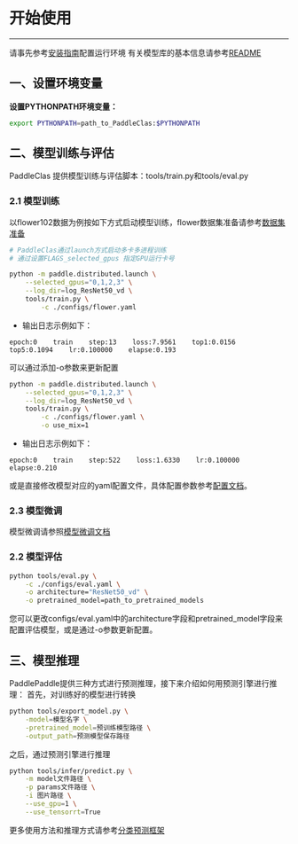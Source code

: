 # 开始使用
---
请事先参考[安装指南](install.md)配置运行环境
有关模型库的基本信息请参考[README](https://github.com/PaddlePaddle/PaddleClas/blob/master/README.md)

## 一、设置环境变量

**设置PYTHONPATH环境变量：**

```bash
export PYTHONPATH=path_to_PaddleClas:$PYTHONPATH
```

## 二、模型训练与评估

PaddleClas 提供模型训练与评估脚本：tools/train.py和tools/eval.py

### 2.1 模型训练
以flower102数据为例按如下方式启动模型训练，flower数据集准备请参考[数据集准备](./data.md)

```bash
# PaddleClas通过launch方式启动多卡多进程训练
# 通过设置FLAGS_selected_gpus 指定GPU运行卡号

python -m paddle.distributed.launch \
    --selected_gpus="0,1,2,3" \
    --log_dir=log_ResNet50_vd \
    tools/train.py \
        -c ./configs/flower.yaml 
```

- 输出日志示例如下：

```
epoch:0    train    step:13    loss:7.9561    top1:0.0156    top5:0.1094    lr:0.100000    elapse:0.193
```

可以通过添加-o参数来更新配置

```bash
python -m paddle.distributed.launch \
    --selected_gpus="0,1,2,3" \
    --log_dir=log_ResNet50_vd \
    tools/train.py \
        -c ./configs/flower.yaml \
        -o use_mix=1 

```

- 输出日志示例如下：

```
epoch:0    train    step:522    loss:1.6330    lr:0.100000    elapse:0.210
```

或是直接修改模型对应的yaml配置文件，具体配置参数参考[配置文档](config.md)。

### 2.3 模型微调
模型微调请参照[模型微调文档](./finetune.md)


### 2.2 模型评估

```bash
python tools/eval.py \
    -c ./configs/eval.yaml \
    -o architecture="ResNet50_vd" \
    -o pretrained_model=path_to_pretrained_models
```
您可以更改configs/eval.yaml中的architecture字段和pretrained_model字段来配置评估模型，或是通过-o参数更新配置。

## 三、模型推理

PaddlePaddle提供三种方式进行预测推理，接下来介绍如何用预测引擎进行推理：
首先，对训练好的模型进行转换
```bash
python tools/export_model.py \
    -model=模型名字 \
    -pretrained_model=预训练模型路径 \
    -output_path=预测模型保存路径

```
之后，通过预测引擎进行推理
```bash
python tools/infer/predict.py \
    -m model文件路径 \
    -p params文件路径 \
    -i 图片路径 \
    --use_gpu=1 \
    --use_tensorrt=True
```
更多使用方法和推理方式请参考[分类预测框架](../extension/paddle_inference.md)
